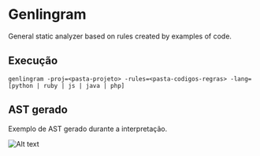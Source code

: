 # Genlingram

General static analyzer based on rules created by examples of code.


## Execução

```
genlingram -proj=<pasta-projeto> -rules=<pasta-codigos-regras> -lang=[python | ruby | js | java | php]
```

## AST gerado

Exemplo de AST gerado durante a interpretação.

![Alt text](ast.jpg)